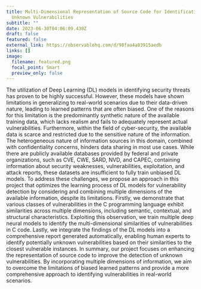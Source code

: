 ```yaml
---
title: Multi-Dimensional Representation of Source Code for Identification of
  Unknown Vulnerabilities
subtitle: ""
date: 2023-06-30T04:06:09.430Z
draft: false
featured: false
external_link: https://observablehq.com/d/98faa4a83915aedb
links: []
image:
  filename: featured.png
  focal_point: Smart
  preview_only: false
---
```

The utilization of Deep Learning (DL) models in identifying security threats has
proven to be highly successful. However, these models have shown limitations in
generalizing to real-world scenarios due to their data-driven nature, leading to
learned patterns that are often biased. One of the reasons for this limitation is the
predominantly synthetic nature of the available training data, which lacks realism
and fails to adequately represent actual vulnerabilities. Furthermore, within the
field of cyber-security, the available data is scarce and restricted due to the
sensitive nature of the information. The heterogeneous nature of information
sources in this domain, combined with confidentiality concerns, hinders data
sharing in most use cases. While there are publicly available databases provided
by federal and private organizations, such as CVE, CWE, SARD, NVD, and CAPEC,
containing information about security weaknesses, vulnerabilities, exploitation,
and attack reports, these datasets are insufficient to fully train unbiased DL
models.
To address these challenges, we propose an approach in this project that
optimizes the learning process of DL models for vulnerability detection by
considering and combining multiple dimensions of the available information,
despite its limitations. Firstly, we demonstrate that various classes of
vulnerabilities in the C programming language exhibit similarities across multiple
dimensions, including semantic, contextual, and structural characteristics.
Exploiting this observation, we train multiple deep neural models to identify the
multi-dimensional similarities of vulnerabilities in C code. Lastly, we integrate the
findings of the DL models into a comprehensive report generated automatically,
enabling human experts to identify potentially unknown vulnerabilities based on
their similarities to the closest vulnerable instances.
In summary, our project focuses on enhancing the representation of source code
to improve the detection of unknown vulnerabilities. By incorporating multiple
dimensions of information, we aim to overcome the limitations of biased learned
patterns and provide a more comprehensive approach to identifying
vulnerabilities in real-world scenarios.
